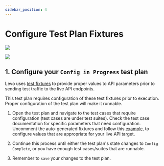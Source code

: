 ```yaml
---
sidebar_position: 4
---
```


# Configure Test Plan Fixtures
![](../../../../../assets/data-driven-test-plan.svg)

![](../../../../../assets/data-driven-flow-3.svg)


## 1. Configure your `Config in Progress` test plan
Levo uses [test fixtures][fixtures] to provide proper values to API parameters prior to sending test traffic to the live API endpoints.

This test plan requires configuration of these test fixtures prior to execution. Proper configuration of the test plan will make it runnable.

1. Open the test plan and navigate to the test cases that require configuration (test cases are under test suites). Check the test case documentation for specific parameters that need configuration. Uncomment the auto-generated fixtures and follow this [example][fixture-example], to configure values that are appropriate for your live API target.

2. Continue this process until either the test plan's state changes to `Config Complete`, or you have enough test cases/suites that are runnable.

3. Remember to `save` your changes to the test plan.


[example-values]: https://swagger.io/docs/specification/adding-examples/
[fixtures]: ../../../concepts/test-plans/fixtures/test-fixtures.md
[fixture-example]: ../../../concepts/test-plans/fixtures/configure-fixtures.md
